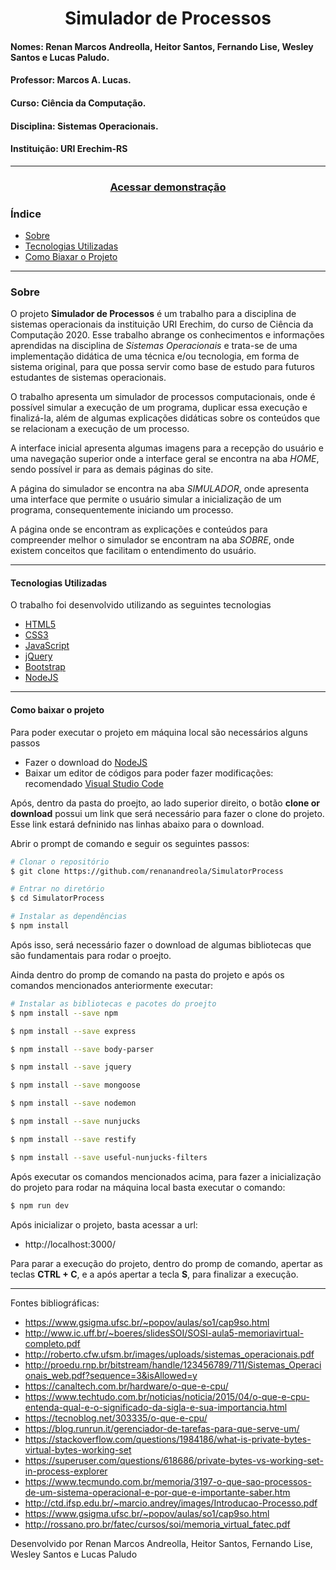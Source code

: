 <h1 align="center">
Simulador de Processos
</h1>

#### Nomes: Renan Marcos Andreolla, Heitor Santos, Fernando Lise, Wesley Santos e Lucas Paludo.
#### Professor: Marcos A. Lucas.
#### Curso: Ciência da Computação.
#### Disciplina: Sistemas Operacionais.
#### Instituição: URI Erechim-RS
---
<h3 align="center">
    <a href="https://simulatorprocess.herokuapp.com/"> Acessar demonstração
    </a>
</h3>

### Índice
- [Sobre](#-sobre)
- [Tecnologias Utilizadas](#-tecnologias-utilizadas)
- [Como Biaxar o Projeto](#-como-baixar-o-projeto)
---

### Sobre
 O projeto **Simulador de Processos** é um trabalho para a disciplina de sistemas operacionais da instituição URI Erechim, do curso de Ciência da Computação 2020. Esse trabalho abrange os conhecimentos e informações aprendidas na disciplina de *Sistemas Operacionais* e trata-se de uma implementação didática de uma técnica e/ou tecnologia, em forma de sistema original, para que possa servir como base de estudo para futuros estudantes de sistemas operacionais. 

 O trabalho apresenta um simulador de processos computacionais, onde é possível simular a execução de um programa, duplicar essa execução e finalizá-la, além de algumas explicações didáticas sobre os conteúdos que se relacionam a execução de um processo.

 A interface inicial apresenta algumas imagens para a recepção do usuário e uma navegação superior onde a interface geral se encontra na aba *HOME*, sendo possível ir para as demais páginas do site.

 A página do simulador se encontra na aba *SIMULADOR*, onde apresenta uma interface que permite o usuário simular a inicialização de um programa, consequentemente iniciando um processo.

 A página onde se encontram as explicações e conteúdos para compreender melhor o simulador se encontram na aba *SOBRE*, onde existem conceitos que facilitam o entendimento do usuário.

---

 #### Tecnologias Utilizadas
 O trabalho foi desenvolvido utilizando as seguintes tecnologias

 - [HTML5](https://html.com/)
 - [CSS3](https://developer.mozilla.org/pt-BR/docs/Web/CSS)
 - [JavaScript](https://www.javascript.com/)
 - [jQuery](https://jquery.com/)
 - [Bootstrap](https://getbootstrap.com/)
 - [NodeJS](https://nodejs.org/en/download/)

 ---

 #### Como baixar o projeto
Para poder executar o projeto em máquina local são necessários alguns passos
- Fazer o download do [NodeJS](https://nodejs.org/en/download/)
- Baixar um editor de códigos para poder fazer modificações: recomendado [Visual Studio Code](https://code.visualstudio.com/download)

Após, dentro da pasta do proejto, ao lado superior direito, o botão **clone or download** possui um link que será necessário para fazer o clone do projeto. Esse link estará defninido nas linhas abaixo para o download.

Abrir o prompt de comando e seguir os seguintes passos:

 ```bash
 # Clonar o repositório
 $ git clone https://github.com/renanandreola/SimulatorProcess

# Entrar no diretório
 $ cd SimulatorProcess

# Instalar as dependências
 $ npm install
 ```
 Após isso, será necessário fazer o download de algumas bibliotecas que são fundamentais para rodar o proejto.
 
 Ainda dentro do promp de comando na pasta do projeto e após os comandos mencionados anteriormente executar:

```bash
# Instalar as bibliotecas e pacotes do proejto
$ npm install --save npm

$ npm install --save express

$ npm install --save body-parser

$ npm install --save jquery

$ npm install --save mongoose

$ npm install --save nodemon

$ npm install --save nunjucks

$ npm install --save restify

$ npm install --save useful-nunjucks-filters
```
Após executar os comandos mencionados acima, para fazer a inicialização do projeto para rodar na máquina local basta executar o comando: 
```bash
$ npm run dev
```
Após inicializar o projeto, basta acessar a url: 
- http://localhost:3000/

Para parar a execução do projeto, dentro do promp de comando, apertar as teclas **CTRL + C**, e a após apertar a tecla **S**, para finalizar a execução.

---
Fontes bibliográficas: 
- https://www.gsigma.ufsc.br/~popov/aulas/so1/cap9so.html
- http://www.ic.uff.br/~boeres/slidesSOI/SOSI-aula5-memoriavirtual-completo.pdf
- http://roberto.cfw.ufsm.br/images/uploads/sistemas_operacionais.pdf
- http://proedu.rnp.br/bitstream/handle/123456789/711/Sistemas_Operacionais_web.pdf?sequence=3&isAllowed=y
- https://canaltech.com.br/hardware/o-que-e-cpu/
- https://www.techtudo.com.br/noticias/noticia/2015/04/o-que-e-cpu-entenda-qual-e-o-significado-da-sigla-e-sua-importancia.html
- https://tecnoblog.net/303335/o-que-e-cpu/
- https://blog.runrun.it/gerenciador-de-tarefas-para-que-serve-um/
- https://stackoverflow.com/questions/1984186/what-is-private-bytes-virtual-bytes-working-set
- https://superuser.com/questions/618686/private-bytes-vs-working-set-in-process-explorer
- https://www.tecmundo.com.br/memoria/3197-o-que-sao-processos-de-um-sistema-operacional-e-por-que-e-importante-saber.htm
- http://ctd.ifsp.edu.br/~marcio.andrey/images/Introducao-Processo.pdf
- https://www.gsigma.ufsc.br/~popov/aulas/so1/cap9so.html
- http://rossano.pro.br/fatec/cursos/soi/memoria_virtual_fatec.pdf


Desenvolvido por Renan Marcos Andreolla, Heitor Santos, Fernando Lise, Wesley Santos e Lucas Paludo
  